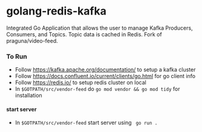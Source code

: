 # golang-redis-kafka
Integrated Go Application that allows the user to manage Kafka Producers, Consumers, and Topics. Topic data is cached in Redis. Fork of praguna/video-feed. 


### To Run
* Follow  https://kafka.apache.org/documentation/ to setup a kafka cluster
* Follow  https://docs.confluent.io/current/clients/go.html for go client info
* Follow  https://redis.io/ to setup redis cluster on local
* In ```$GOTPATH/src/vendor-feed``` do  ```go mod vendor && go mod tidy``` for installation 

#### start server
* In ```$GOTPATH/src/vendor-feed``` start server using ``` go run .```



